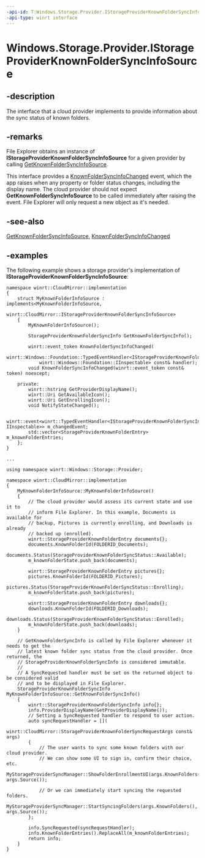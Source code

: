 ```yaml
---
-api-id: T:Windows.Storage.Provider.IStorageProviderKnownFolderSyncInfoSource
-api-type: winrt interface
---
```


# Windows.Storage.Provider.IStorageProviderKnownFolderSyncInfoSource

<!--
public interface IStorageProviderKnownFolderSyncInfoSource
-->

## -description

The interface that a cloud provider implements to provide information about the sync status of known folders.

## -remarks

File Explorer obtains an instance of **IStorageProviderKnownFolderSyncInfoSource** for a given provider by calling [GetKnownFolderSyncInfoSource](istorageproviderknownfoldersyncinfosourcefactory_getknownfoldersyncinfosource_1598084472.md).

This interface provides a [KnownFolderSyncInfoChanged](istorageproviderknownfoldersyncinfosource_knownfoldersyncinfochanged.md) event, which the app raises when any property or folder status changes, including the display name. The cloud provider should not expect **GetKnownFolderSyncInfoSource** to be called immediately after raising the event. File Explorer will only request a new object as it's needed.

## -see-also

[GetKnownFolderSyncInfoSource](istorageproviderknownfoldersyncinfosourcefactory_getknownfoldersyncinfosource_1598084472.md), [KnownFolderSyncInfoChanged](istorageproviderknownfoldersyncinfosource_knownfoldersyncinfochanged.md)

## -examples

The following example shows a storage provider's implementation of **IStorageProviderKnownFolderSyncInfoSource**:

```cppwinrt
namespace winrt::CloudMirror::implementation
{
    struct MyKnownFolderInfoSource : implements<MyKnownFolderInfoSource,
            winrt::CloudMirror::IStorageProviderKnownFolderSyncInfoSource>
    {
        MyKnownFolderInfoSource();

        StorageProviderKnownFolderSyncInfo GetKnownFolderSyncInfo();

        winrt::event_token KnownFolderSyncInfoChanged(
            winrt::Windows::Foundation::TypedEventHandler<IStorageProviderKnownFolderSyncInfoSource,
            winrt::Windows::Foundation::IInspectable> const& handler);
        void KnownFolderSyncInfoChanged(winrt::event_token const& token) noexcept;

    private:
        winrt::hstring GetProviderDisplayName();
        winrt::Uri GetAvailableIcon();
        winrt::Uri GetEnrollingIcon();
        void NotifyStateChanged();

    winrt::event<winrt::TypedEventHandler<IStorageProviderKnownFolderSyncInfoSource, IInspectable>> m_changedEvent;
        std::vector<StorageProviderKnownFolderEntry> m_knownFolderEntries;
    };
}

...

using namespace winrt::Windows::Storage::Provider;

namespace winrt::CloudMirror::implementation
{
    MyKnownFolderInfoSource::MyKnownFolderInfoSource()
    {
        // The cloud provider would assess its current state and use it to
        // inform File Explorer. In this example, Documents is available for
        // backup, Pictures is currently enrolling, and Downloads is already
        // backed up (enrolled).
        winrt::StorageProviderKnownFolderEntry documents{};
        documents.KnownFolderId(FOLDERID_Documents);
        documents.Status(StorageProviderKnownFolderSyncStatus::Available);
        m_knownFolderState.push_back(documents);

        winrt::StorageProviderKnownFolderEntry pictures{};
        pictures.KnownFolderId(FOLDERID_Pictures);
        pictures.Status(StorageProviderKnownFolderSyncStatus::Enrolling);
        m_knownFolderState.push_back(pictures);

        winrt::StorageProviderKnownFolderEntry downloads{};
        downloads.KnownFolderId(FOLDERID_Downloads);
        downloads.Status(StorageProviderKnownFolderSyncStatus::Enrolled);
        m_knownFolderState.push_back(downloads);
    }
    
    // GetKnownFolderSyncInfo is called by File Explorer whenever it needs to get the
    // latest known folder sync status from the cloud provider. Once returned, the
    // StorageProviderKnownFolderSyncInfo is considered immutable.
    //
    // A SyncRequested handler must be set on the returned object to be considered valid
    // and to be displayed in File Explorer.
    StorageProviderKnownFolderSyncInfo MyKnownFolderInfoSource::GetKnownFolderSyncInfo()
    {
        winrt::StorageProviderKnownFolderSyncInfo info{};
        info.ProviderDisplayName(GetProviderDisplayName());
        // Setting a SyncRequested handler to respond to user action.
        auto syncRequestHandler = [](
            winrt::CloudMirror::StorageProviderKnownFolderSyncRequestArgs const& args)
        {
            // The user wants to sync some known folders with our cloud provider.
            // We can show some UI to sign in, confirm their choice, etc.
            MyStorageProviderSyncManager::ShowFolderEnrollmentUI(args.KnownFolders(), args.Source());

            // Or we can immediately start syncing the requested folders.
            MyStorageProviderSyncManager::StartSyncingFolders(args.KnownFolders(), args.Source());
        };

        info.SyncRequested(syncRequestHandler);
        info.KnownFolderEntries().ReplaceAll(m_knownFolderEntries);
        return info;
    }
}
```
